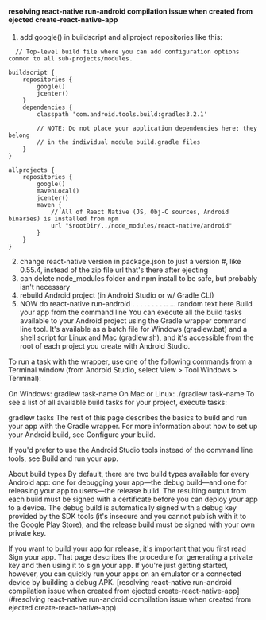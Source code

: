 #### resolving react-native run-android compilation issue when created from ejected create-react-native-app
1. add google() in buildscript and allproject repositories like this:
```Gradle
  // Top-level build file where you can add configuration options common to all sub-projects/modules.

buildscript {
    repositories {
        google()
        jcenter()
    }
    dependencies {
        classpath 'com.android.tools.build:gradle:3.2.1'

        // NOTE: Do not place your application dependencies here; they belong
        // in the individual module build.gradle files
    }
}

allprojects {
    repositories {
        google()
        mavenLocal()
        jcenter()
        maven {
            // All of React Native (JS, Obj-C sources, Android binaries) is installed from npm
            url "$rootDir/../node_modules/react-native/android"
        }
    }
}
```
2. change react-native version in package.json to just a version #, like 0.55.4, instead of the zip file url that's there after ejecting
3. can delete node_modules folder and npm install to be safe, but probably isn't necessary
3. rebuild Android project (in Android Studio or w/ Gradle CLI)
4. NOW do react-native run-android
.
.
.
.
.
.
.
.
..
...
random text here
Build your app from the command line
You can execute all the build tasks available to your Android project using the Gradle wrapper command line tool. It's available as a batch file for Windows (gradlew.bat) and a shell script for Linux and Mac (gradlew.sh), and it's accessible from the root of each project you create with Android Studio.

To run a task with the wrapper, use one of the following commands from a Terminal window (from Android Studio, select View > Tool Windows > Terminal):

On Windows:
gradlew task-name
On Mac or Linux:
./gradlew task-name
To see a list of all available build tasks for your project, execute tasks:

gradlew tasks
The rest of this page describes the basics to build and run your app with the Gradle wrapper. For more information about how to set up your Android build, see Configure your build.

If you'd prefer to use the Android Studio tools instead of the command line tools, see Build and run your app.

About build types
By default, there are two build types available for every Android app: one for debugging your app—the debug build—and one for releasing your app to users—the release build. The resulting output from each build must be signed with a certificate before you can deploy your app to a device. The debug build is automatically signed with a debug key provided by the SDK tools (it's insecure and you cannot publish with it to the Google Play Store), and the release build must be signed with your own private key.

If you want to build your app for release, it's important that you first read Sign your app. That page describes the procedure for generating a private key and then using it to sign your app. If you're just getting started, however, you can quickly run your apps on an emulator or a connected device by building a debug APK.
[resolving react-native run-android compilation issue when created from ejected create-react-native-app](#resolving react-native run-android compilation issue when created from ejected create-react-native-app)
